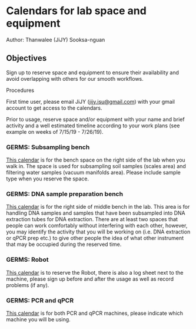 # Calendars for lab space and equipment
Author: Thanwalee (JiJY) Sooksa-nguan
## Objectives

 
Sign up to reserve space and equipment to ensure their availability and avoid overlapping with others for our smooth workflows.
 
Procedures
 
First time user, please email JiJY (jijy.isu@gmail.com) with your gmail account to get access to the calendars.
 
Prior to usage, reserve space and/or equipment with your name and brief activity and a well estimated timeline according to your work plans (see example on weeks of 7/15/19 - 7/26/19).

### GERMS: Subsampling bench

<a href="https://calendar.google.com/calendar/b/1?cid=aXYxZjlycm00ZDRma2hsNzNha3NlZHFxaHNAZ3JvdXAuY2FsZW5kYXIuZ29vZ2xlLmNvbQ" target="_blank">This calendar</a> is for the bench space on the right side of the lab when you walk in. The space is used for subsampling soil samples (scales area) and filtering water samples (vacuum manifolds area). Please include sample type when you reserve the space.


### GERMS: DNA sample preparation bench
<a href="https://calendar.google.com/calendar/b/1?cid=NjBnajNiZDVuOHQxczA5NDhwaDd1amlkYjhAZ3JvdXAuY2FsZW5kYXIuZ29vZ2xlLmNvbQ" target="blank">This calendar</a> is for the right side of middle bench in the lab. This area is for handling DNA samples and samples that have been subsampled into DNA extraction tubes for DNA extraction. There are at least two spaces that people can work comfortably without interfering with each other, however, you may identify the activity that you will be working on (i.e. DNA extraction or qPCR prep etc.) to give other people the idea of what other instrument that may be occupied during the reserved time.


### GERMS: Robot
<a href="https://calendar.google.com/calendar/b/1?cid=a3ZqbXZhZmFhc2pjdTg4OHVobmZpcDJiOW9AZ3JvdXAuY2FsZW5kYXIuZ29vZ2xlLmNvbQ" target="_blank">This calendar</a> is to reserve the Robot, there is also a log sheet next to the machine, please sign up before and after the usage as well as record problems (if any).


### GERMS: PCR and qPCR
<a href="https://calendar.google.com/calendar/b/1?cid=cHJ1MmRsaGZndGdqM2xvdDdkc3FzM2FmMDBAZ3JvdXAuY2FsZW5kYXIuZ29vZ2xlLmNvbQ" target="_blank">This calendar</a> is for both PCR and qPCR machines, please indicate which machine you will be using.
